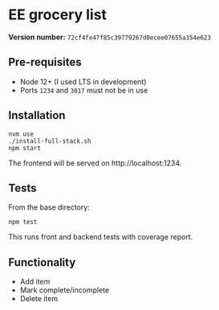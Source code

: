 # EE grocery list

**Version number:** `72cf4fe47f85c39779267d0ecee07655a354e623`

## Pre-requisites

- Node 12+ (I used LTS in development)
- Ports `1234` and `3017` must not be in use

## Installation

```
nvm use
./install-full-stack.sh
npm start
```

The frontend will be served on http://localhost:1234.

## Tests

From the base directory:

```
npm test
```

This runs front and backend tests with coverage report.

## Functionality

- Add item
- Mark complete/incomplete
- Delete item
